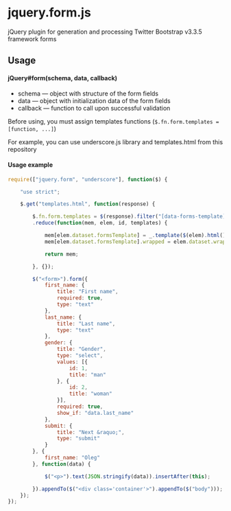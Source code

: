 jquery.form.js
===========

jQuery plugin for generation and processing Twitter Bootstrap v3.3.5 framework forms

Usage
-----

#### jQuery#form(schema, data, callback)

* schema — object with structure of the form fields
* data — object with initialization data of the form fields
* callback — function to call upon successful validation

Before using, you must assign templates functions (`$.fn.form.templates = [function, ...]`)

For example, you can use underscore.js library and templates.html from this repository

#### Usage example

```javascript
require(["jquery.form", "underscore"], function($) {

    "use strict";

    $.get("templates.html", function(response) {

		$.fn.form.templates = $(response).filter("[data-forms-template]").get()
		.reduce(function(mem, elem, id, templates) {

			mem[elem.dataset.formsTemplate] = _.template($(elem).html());
			mem[elem.dataset.formsTemplate].wrapped = elem.dataset.wrapped !== "false";

			return mem;

		}, {});

        $("<form>").form({
            first_name: {
                title: "First name",
                required: true,
                type: "text"
            },
            last_name: {
                title: "Last name",
                type: "text"
            },
            gender: {
                title: "Gender",
                type: "select",
                values: [{
                    id: 1,
                    title: "man"
                }, {
                    id: 2,
                    title: "woman"
                }],
                required: true,
                show_if: "data.last_name"
            },
            submit: {
                title: "Next &raquo;",
                type: "submit"
            }
        }, {
            first_name: "Oleg"
        }, function(data) {

            $("<p>").text(JSON.stringify(data)).insertAfter(this);

        }).appendTo($("<div class='container'>").appendTo($("body")));
    });
});
```
